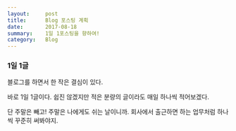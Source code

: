 ```yaml
---
layout:     post
title:      Blog 포스팅 계획 
date:       2017-08-18
summary:    1일 1포스팅을 향하여!
category: 	Blog
---
```



### 1일 1글

블로그를 하면서 한 작은 결심이 있다.

바로 1일 1글이다. 쉽진 않겠지만 적은 분량의 글이라도 매일 하나씩 적어보겠다.

단 주말은 빼고! 주말은 나에게도 쉬는 날이니까.
회사에서 출근하면 하는 업무처럼 하나씩 꾸준히 써봐야지.
